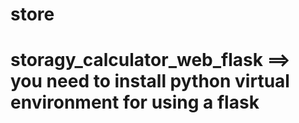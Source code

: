 # store

# storagy_calculator_web_flask ==> you need to install python virtual environment for using a flask